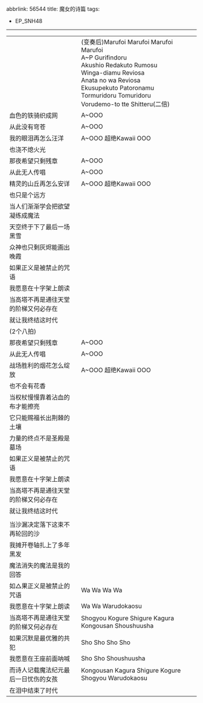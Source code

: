 abbrlink: 56544
title: 魔女的诗篇
tags:
  - EP_SNH48
---
|      |      |
|--|--|
|      |(变奏后)Marufoi Marufoi Marufoi Marufoi<br>A~P Gurifindoru<br>Akushio Redakuto Rumosu<br>Winga-diamu Reviosa<br>Anata no wa Reviosa<br>Ekusupekuto Patoronamu<br>Tormuridoru Tomuridoru<br>Vorudemo-to tte Shitteru(二倍)|
|血色的铁骑织成网|A~OOO|
|从此没有穹苍|A~OOO|
|我的眼泪再怎么汪洋|A~OOO 超绝Kawaii OOO|
|也浇不熄火光|      |
|那夜希望只剩残章|A~OOO|
|从此无人传唱|A~OOO|
|精灵的山丘再怎么安详|A~OOO 超绝Kawaii OOO|
|也只是个远方|      |
|当人们渐渐学会把欲望凝练成魔法|      |
|天空终于下了最后一场黑雪|      |
|众神也只剩灰烬能画出晚霞|      |
|如果正义是被禁止的咒语|      |
|我愿意在十字架上朗读|      |
|当高塔不再是通往天堂的阶梯又何必存在|      |
|就让我终结这时代|      |
|(2个八拍)|      |
|那夜希望只剩残章|A~OOO|
|从此无人传唱|A~OOO|
|战场胜利的烟花怎么绽放|A~OOO 超绝Kawaii OOO|
|也不会有花香|      |
|当权杖慢慢靠着沾血的布才能擦亮|      |
|它只能赐福长出荆棘的土壤|      |
|力量的终点不是圣殿是墓场|      |
|如果正义是被禁止的咒语|      |
|我愿意在十字架上朗读|      |
|当高塔不再是通往天堂的阶梯又何必存在|      |
|就让我终结这时代|      |
|      |      |
|当沙漏决定落下这束不再轮回的沙|      |
|我摊开卷轴扎上了多年黑发|      |
|魔法消失的魔法是我的回答|      |
|如△果正义是被禁止的咒语|Wa Wa Wa Wa |
|我愿意在十字架上朗读|Wa Wa Warudokaosu|
|当高塔不再是通往天堂的阶梯又何必存在|Shogyou Kogure Shigure Kagura Kongousan Shoushuusha|
|如果沉默是最优雅的共犯|Sho Sho Sho Sho|
|我愿意在王座前面呐喊|Sho Sho Shoushuusha|
|而诗人记载魔法纪元最后一日忧伤的女孩|Kongousan Kagura Shigure Kogure Shogyou Warudokaosu|
|在泪中结束了时代|      |

